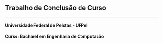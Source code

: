 ## Trabalho de Conclusão de Curso
---
#### Universidade Federal de Pelotas - UFPel
#### Curso: Bacharel em Engenharia de Computação
